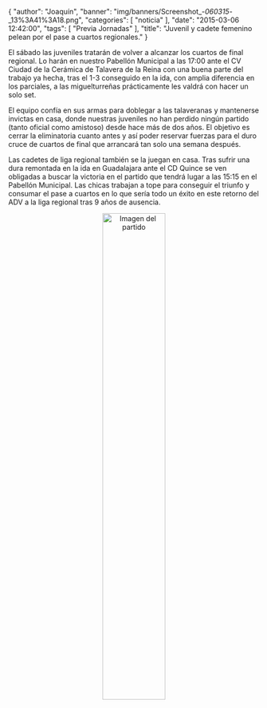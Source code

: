 {
  "author": "Joaquín", 
  "banner": "img/banners/Screenshot_-_060315_-_13%3A41%3A18.png", 
  "categories": [
    "noticia"
  ], 
  "date": "2015-03-06 12:42:00", 
  "tags": [
    "Previa Jornadas"
  ], 
  "title": "Juvenil y cadete femenino pelean por el pase a cuartos regionales."
}

El sábado las juveniles tratarán de volver a alcanzar los cuartos de final regional. Lo harán en nuestro Pabellón Municipal a las 17:00 ante el CV Ciudad de la Cerámica de Talavera de la Reina con una buena parte del trabajo ya hecha, tras el 1-3 conseguido en la ida, con amplia diferencia en los parciales, a las miguelturreñas prácticamente les valdrá con hacer un solo set.

El equipo confía en sus armas para doblegar a las talaveranas y mantenerse invictas en casa, donde nuestras juveniles no han perdido ningún partido (tanto oficial como amistoso) desde hace más de dos años. El objetivo es cerrar la eliminatoria cuanto antes y así poder reservar fuerzas para el duro cruce de cuartos de final que arrancará tan solo una semana después.

Las cadetes de liga regional también se la juegan en casa. Tras sufrir una dura remontada en la ida en Guadalajara ante el CD Quince se ven obligadas a buscar la victoria en el partido que tendrá lugar a las 15:15 en el Pabellón Municipal. Las chicas trabajan a tope para conseguir el triunfo y consumar el pase a cuartos en lo que sería todo un éxito en este retorno del ADV a la liga regional tras 9 años de ausencia.

<center>
<a target="_new" href="http://www.advmiguelturra.org/img/banners/Screenshot%20-%20060315%20-%2013%3A41%3A18.png"> 
<img alt="Imagen del partido" width="50%" align="center" src="http://www.advmiguelturra.org/img/banners/Screenshot%20-%20060315%20-%2013%3A41%3A18.png"/> </a> </center>




